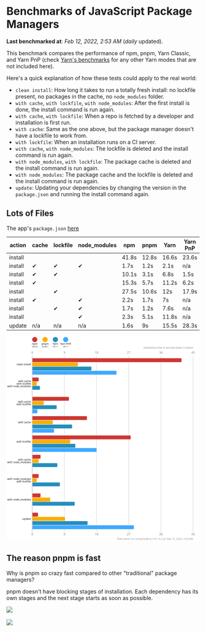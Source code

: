 # Benchmarks of JavaScript Package Managers

**Last benchmarked at**: _Feb 12, 2022, 2:53 AM_ (_daily_ updated).

This benchmark compares the performance of npm, pnpm, Yarn Classic, and Yarn PnP (check [Yarn's benchmarks](https://yarnpkg.com/benchmarks) for any other Yarn modes that are not included here).

Here's a quick explanation of how these tests could apply to the real world:

- `clean install`: How long it takes to run a totally fresh install: no lockfile present, no packages in the cache, no `node_modules` folder.
- `with cache`, `with lockfile`, `with node_modules`: After the first install is done, the install command is run again.
- `with cache`, `with lockfile`: When a repo is fetched by a developer and installation is first run.
- `with cache`: Same as the one above, but the package manager doesn't have a lockfile to work from.
- `with lockfile`: When an installation runs on a CI server.
- `with cache`, `with node_modules`: The lockfile is deleted and the install command is run again.
- `with node_modules`, `with lockfile`: The package cache is deleted and the install command is run again.
- `with node_modules`: The package cache and the lockfile is deleted and the install command is run again.
- `update`: Updating your dependencies by changing the version in the `package.json` and running the install command again.

## Lots of Files

The app's `package.json` [here](https://github.com/pnpm/pnpm.github.io/blob/main/benchmarks/fixtures/alotta-files/package.json)

| action  | cache | lockfile | node_modules| npm | pnpm | Yarn | Yarn PnP |
| ---     | ---   | ---      | ---         | --- | ---  | ---  | ---      |
| install |       |          |             | 41.8s | 12.8s | 16.6s | 23.6s |
| install | ✔     | ✔        | ✔           | 1.7s | 1.2s | 2.1s | n/a |
| install | ✔     | ✔        |             | 10.1s | 3.1s | 6.8s | 1.5s |
| install | ✔     |          |             | 15.3s | 5.7s | 11.2s | 6.2s |
| install |       | ✔        |             | 27.5s | 10.6s | 12s | 17.9s |
| install | ✔     |          | ✔           | 2.2s | 1.7s | 7s | n/a |
| install |       | ✔        | ✔           | 1.7s | 1.2s | 7.6s | n/a |
| install |       |          | ✔           | 2.3s | 5.1s | 11.8s | n/a |
| update  | n/a | n/a | n/a | 1.6s | 9s | 15.5s | 28.3s |

![Graph of the alotta-files results](../../static/img/benchmarks/alotta-files.svg)

## The reason pnpm is fast

Why is pnpm so crazy fast compared to other "traditional" package managers?

pnpm doesn't have blocking stages of installation. Each dependency has its own stages and the next stage starts as soon as possible.

![](/img/installation-stages-of-other-pms.png)

![](/img/installation-stages-of-pnpm.jpg)